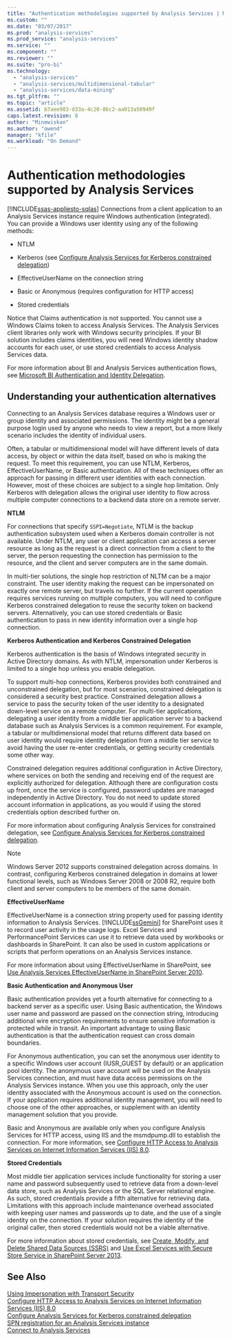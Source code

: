 ```yaml
---
title: "Authentication methodologies supported by Analysis Services | Microsoft Docs"
ms.custom: ""
ms.date: "03/07/2017"
ms.prod: "analysis-services"
ms.prod_service: "analysis-services"
ms.service: ""
ms.component: ""
ms.reviewer: ""
ms.suite: "pro-bi"
ms.technology: 
  - "analysis-services"
  - "analysis-services/multidimensional-tabular"
  - "analysis-services/data-mining"
ms.tgt_pltfrm: ""
ms.topic: "article"
ms.assetid: b7aee903-d33a-4c20-86c2-aa013a50949f
caps.latest.revision: 8
author: "Minewiskan"
ms.author: "owend"
manager: "kfile"
ms.workload: "On Demand"
---
```

# Authentication methodologies supported by Analysis Services
[!INCLUDE[ssas-appliesto-sqlas](../../includes/ssas-appliesto-sqlas.md)]
  Connections from a client application to an Analysis Services instance require Windows authentication (integrated). You can provide a Windows user identity using any of the following methods:  
  
-   NTLM  
  
-   Kerberos (see [Configure Analysis Services for Kerberos constrained delegation](../../analysis-services/instances/configure-analysis-services-for-kerberos-constrained-delegation.md))  
  
-   EffectiveUserName on the connection string  
  
-   Basic or Anonymous (requires configuration for HTTP access)  
  
-   Stored credentials  
  
 Notice that Claims authentication is not supported. You cannot use a Windows Claims token to access Analysis Services. The Analysis Services client libraries only work with Windows security principles. If your BI solution includes claims identities, you will need Windows identity shadow accounts for each user, or use stored credentials to access Analysis Services data.  
  
 For more information about BI and Analysis Services authentication flows, see [Microsoft BI Authentication and Identity Delegation](http://go.microsoft.com/fwlink/?LinkID=286576).  
  
##  <a name="bkmk_auth"></a> Understanding your authentication alternatives  
 Connecting to an Analysis Services database requires a Windows user or group identity and associated permissions. The identity might be a general purpose login used by anyone who needs to view a report, but a more likely scenario includes the identity of individual users.  
  
 Often, a tabular or multidimensional model will have different levels of data access, by object or within the data itself, based on who is making the request. To meet this requirement, you can use NTLM, Kerberos, EffectiveUserName, or Basic authentication. All of these techniques offer an approach for passing in different user identities with each connection. However, most of these choices are subject to a single hop limitation. Only Kerberos with delegation allows the original user identity to flow across multiple computer connections to a backend data store on a remote server.  
  
 **NTLM**  
  
 For connections that specify `SSPI=Negotiate`, NTLM is the backup authentication subsystem used when a Kerberos domain controller is not available. Under NTLM, any user or client application can access a server resource as long as the request is a direct connection from a client to the server, the person requesting the connection has permission to the resource, and the client and server computers are in the same domain.  
  
 In multi-tier solutions, the single hop restriction of NLTM can be a major constraint. The user identity making the request can be impersonated on exactly one remote server, but travels no further. If the current operation requires services running on multiple computers, you will need to configure Kerberos constrained delegation to reuse the security token on backend servers. Alternatively, you can use stored credentials or Basic authentication to pass in new identity information over a single hop connection.  
  
 **Kerberos Authentication and Kerberos Constrained Delegation**  
  
 Kerberos authentication is the basis of Windows integrated security in Active Directory domains. As with NTLM, impersonation under Kerberos is limited to a single hop unless you enable delegation.  
  
 To support multi-hop connections, Kerberos provides both constrained and unconstrained delegation, but for most scenarios, constrained delegation is considered a security best practice. Constrained delegation allows a service to pass the security token of the user identity to a designated down-level service on a remote computer. For multi-tier applications, delegating a user identity from a middle tier application server to a backend database such as Analysis Services is a common requirement. For example, a tabular or multidimensional model that returns different data based on user identity would require identity delegation from a middle tier service to avoid having the user re-enter credentials, or getting security credentials some other way.  
  
 Constrained delegation requires additional configuration in Active Directory, where services on both the sending and receiving end of the request are explicitly authorized for delegation. Although there are configuration costs up front, once the service is configured, password updates are managed independently in Active Directory. You do not need to update stored account information in applications, as you would if using the stored credentials option described further on.  
  
 For more information about configuring Analysis Services for constrained delegation, see [Configure Analysis Services for Kerberos constrained delegation](../../analysis-services/instances/configure-analysis-services-for-kerberos-constrained-delegation.md).  
  
> [!NOTE]  
>  Windows Server 2012 supports constrained delegation across domains. In contrast, configuring Kerberos constrained delegation in domains at lower functional levels, such as Windows Server 2008 or 2008 R2, require both client and server computers to be members of the same domain.  
  
 **EffectiveUserName**  
  
 EffectiveUserName is a connection string property used for passing identity information to Analysis Services. [!INCLUDE[ssGemini](../../includes/ssgemini-md.md)] for SharePoint uses it to record user activity in the usage logs. Excel Services and PerformancePoint Services can use it to retrieve data used by workbooks or dashboards in SharePoint. It can also be used in custom applications or scripts that perform operations on an Analysis Services instance.  
  
 For more information about using EffectiveUserName in SharePoint, see [Use Analysis Services EffectiveUserName in SharePoint Server 2010](http://go.microsoft.com/fwlink/?LinkId=311905).  
  
 **Basic Authentication and Anonymous User**  
  
 Basic authentication provides yet a fourth alternative for connecting to a backend server as a specific user. Using Basic authentication, the Windows user name and password are passed on the connection string, introducing additional wire encryption requirements to ensure sensitive information is protected while in transit. An important advantage to using Basic authentication is that the authentication request can cross domain boundaries.  
  
 For Anonymous authentication, you can set the anonymous user identity to a specific Windows user account (IUSR_GUEST by default) or an application pool identity. The anonymous user account will be used on the Analysis Services connection, and must have data access permissions on the Analysis Services instance. When you use this approach, only the user identity associated with the Anonymous account is used on the connection. If your application requires additional identity management, you will need to choose one of the other approaches, or supplement with an identity management solution that you provide.  
  
 Basic and Anonymous are available only when you configure Analysis Services for HTTP access, using IIS and the msmdpump.dll to establish the connection. For more information, see [Configure HTTP Access to Analysis Services on Internet Information Services &#40;IIS&#41; 8.0](../../analysis-services/instances/configure-http-access-to-analysis-services-on-iis-8-0.md).  
  
 **Stored Credentials**  
  
 Most middle tier application services include functionality for storing a user name and password subsequently used to retrieve data from a down-level data store, such as Analysis Services or the SQL Server relational engine. As such, stored credentials provide a fifth alternative for retrieving data. Limitations with this approach include maintenance overhead associated with keeping user names and passwords up to date, and the use of a single identity on the connection. If your solution requires the identity of the original caller, then stored credentials would not be a viable alternative.  
  
 For more information about stored credentials, see [Create, Modify, and Delete Shared Data Sources &#40;SSRS&#41;](../../reporting-services/report-data/create-modify-and-delete-shared-data-sources-ssrs.md) and [Use Excel Services with Secure Store Service in SharePoint Server 2013](http://go.microsoft.com/fwlink/?LinkID=309869).  
  
## See Also  
 [Using Impersonation with Transport Security](http://go.microsoft.com/fwlink/?LinkId=311727)   
 [Configure HTTP Access to Analysis Services on Internet Information Services &#40;IIS&#41; 8.0](../../analysis-services/instances/configure-http-access-to-analysis-services-on-iis-8-0.md)   
 [Configure Analysis Services for Kerberos constrained delegation](../../analysis-services/instances/configure-analysis-services-for-kerberos-constrained-delegation.md)   
 [SPN registration for an Analysis Services instance](../../analysis-services/instances/spn-registration-for-an-analysis-services-instance.md)   
 [Connect to Analysis Services](../../analysis-services/instances/connect-to-analysis-services.md)  
  
  
